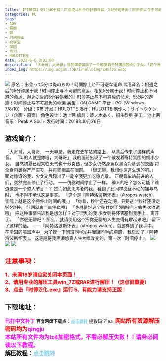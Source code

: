 ```yaml
---
title: 【PC硬盘】见5分属于我！时间停止和不可避的命运／5分钟的邂逅！时间停止与不可避免的命运
categories: PC
tags:
- ADV
- 喜剧
- 妹
- 时间停止
- 女学生
- 学园
- 奇幻
- HULOTTE社
date: 2022-6-6 0:01:00
description: 「大哥哥，大哥哥」我的面前出现了一个散发着奇特氛围的娇小少女。「这个是『阿特洛波斯怀表』(Atropos watch)，实际上就是这个将停止时间的哦。」在学园的喧嚣声中，为了摸一下同班同学光井瑠璃同学的胸部，我启动了『阿特洛波斯怀表』。这将是将我黑濑悠真人生大幅改变的，第一次『时间停止』。
index_img: https://img.acgus.top/i/helloimg/ZHxf3h.webp
---
```

![](https://img.acgus.top/i/helloimg/ZHxf3h.webp)
原名：出会って5分は俺のもの！時間停止と不可避な運命
常用译名：相遇之后的5分钟属于我！时间停止与不可避的命运、相见5分属于我！时间停止和不可避的命运、邂逅之后的5分钟是我的！时间停止与不可避免的命运、5分钟的邂逅！时间停止与不可避免的命运
类型：GALGAME
平台：PC（Windows 7/8/10）
分级：R18
开发：HULOTTE
发行：HULOTTE
制作人：サイトウケンジ（企画・原案）
角色设计：池上茜
编剧：姬ノ木あく、桐生恭丞
美工：池上茜
音乐：Peak A Soul+
发行时间：2018年10月26日

## 游戏简介：
「大哥哥，大哥哥」
一天早晨，我走在去车站的路上，
从背后传来了这样的声音。
「叫的人就是你哦，大哥哥」
我的面前出现了一个散发着奇特氛围的娇小少女。
虽然初夏已经来临天气也十分炎热，但少女仍然身穿以黑色为基调的衣服
将全身包裹得严严实实，并将兜帽盖在眼前。
「很无聊，我想你是这么想的吧。」
面对惊讶的我，少女又展现出了一副令我更加吃惊光景。
正朝着车站前进的人们，突然完全停止了行动。
——仿佛时间停止了一样。
骗人的吧？怎么可能？难道这是一个整人节目！？
然而如此思考着的我，看到了到同样纹丝不动的猫与鸟时，
也不得不承认这是事实。
「这个是『阿特洛波斯怀表』(Atropos watch)，
实际上就是这个将停止时间的哦。」
「你看，秒针还在动吧。只要这个秒针还没走够5分钟，
时间就会一直停止哦」
「也就是说这个秒针走了5圈时间才会再次流逝哦」
把这种事情告诉我是想怎样？对于混乱的我
少女则将怀表塞到我手上，离开了。
「你很无聊吧？
那么，就请使用这个把你无聊的人生变得有趣起来吧」
留下了这样的话。
——『阿特洛波斯怀表』(Atropos watch)，就这样到了我手中。
在学园的喧嚣声中，为了摸一下同班同学光井瑠璃同学的胸部，
我启动了『阿特洛波斯怀表』。
这将是将我黑濑悠真人生大幅改变的，第一次『时间停止』。
![](https://img.acgus.top/i/helloimg/ZHxhMc.webp)
![](https://img.acgus.top/i/helloimg/ZHxrc0.webp)
![](https://img.acgus.top/i/helloimg/ZHxVVm.webp)




## <font color=#FF0000 >注意事项：</font>
<font color=#FF0000 size=3><b>1、未满18岁请自觉关闭本页面！  
2、请用专业的解压工具win_7Z或RAR进行解压！（这点很重要）           
3、点击『时停汉化.exe』运行
5、有能力请支持正版！</b></font>

## 下载地址：
<font color=#FF00FF size=3>**已打中文补丁**</font>
<b>百度网盘下载点：</b><a href="https://pan.baidu.com/s/1uFjywYn0G75lrxqAa1dJwg?pwd=71ea" style="color: #87CEEB;"><b>点击跳转</b></a> 提取码:71ea
<a style="padding: 0" href="https://post.qingju.org/AD/"><img style="max-width:100%" src="https://img.acgus.top/i/2024/07/478f689b8021d8d499ab43d21acf137a.gif" alt=""></a>
<b><font color=#FF0000 size=4>网站所有资源解压密码均为</b></font><b><font color=#FF00FF size=4>qingju</font><font color=#FF0000 ></font></b><br><b><font color=#FF00FF size=4>本站所有文件均为lz4加密格式，不看必解压失败！！请务必阅读以下教程。</b></font><br><b><font color=#000 size=4>解压教程：</b><a href="https://post.qingju.org/tutorial/000/" style="color: #87CEEB;"><b>点击跳转</b></a>